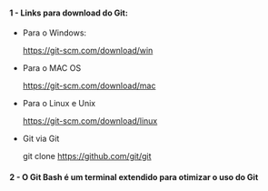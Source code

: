 #### 1 - Links para download do Git:

- Para o Windows:

  https://git-scm.com/download/win

- Para o MAC OS

  https://git-scm.com/download/mac

- Para o Linux e Unix

  https://git-scm.com/download/linux 

- Git via Git

  git clone https://github.com/git/git



#### 2 - O Git Bash é um terminal extendido para otimizar o uso do Git

